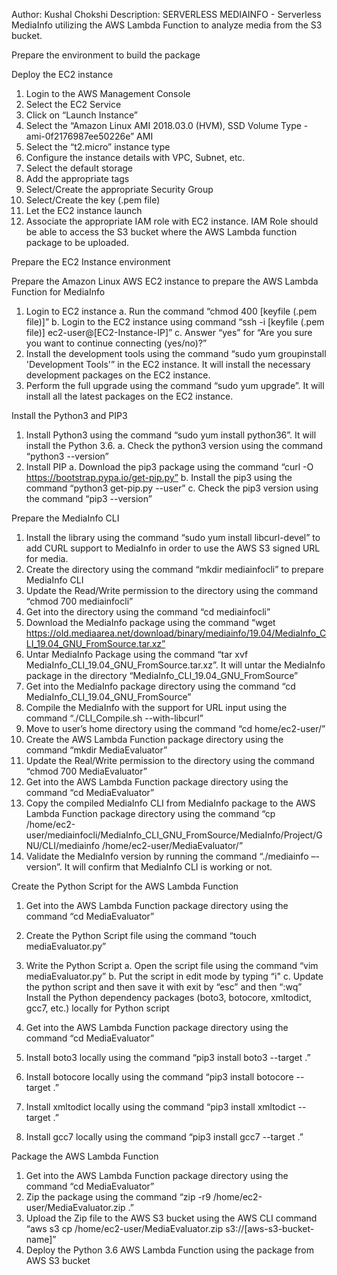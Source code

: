 Author: Kushal Chokshi
Description: SERVERLESS MEDIAINFO - Serverless MediaInfo utilizing the AWS Lambda Function to analyze media from the S3 bucket.

Prepare the environment to build the package


Deploy the EC2 instance

1.	Login to the AWS Management Console
2.	Select the EC2 Service
3.	Click on “Launch Instance”
4.	Select the “Amazon Linux AMI 2018.03.0 (HVM), SSD Volume Type - ami-0f2176987ee50226e” AMI
5.	Select the “t2.micro” instance type
6.	Configure the instance details with VPC, Subnet, etc.
7.	Select the default storage
8.	Add the appropriate tags
9.	Select/Create the appropriate Security Group
10.	Select/Create the key (.pem file)
11.	Let the EC2 instance launch
12.	Associate the appropriate IAM role with EC2 instance. IAM Role should be able to access the S3 bucket where the AWS Lambda function package to be uploaded.

Prepare the EC2 Instance environment 

Prepare the Amazon Linux AWS EC2 instance to prepare the AWS Lambda Function for MediaInfo

1.	Login to EC2 instance
    a.	Run the command “chmod 400 [keyfile (.pem file)]”
    b.	Login to the EC2 instance using command “ssh -i [keyfile (.pem file)] ec2-user@[EC2-Instance-IP]”
    c.	Answer “yes” for “Are you sure you want to continue connecting (yes/no)?”
2.	Install the development tools using the command “sudo yum groupinstall 'Development Tools'” in the EC2 instance. It will install the necessary development packages on the EC2 instance.
3.	Perform the full upgrade using the command “sudo yum upgrade”. It will install all the latest packages on the EC2 instance.

Install the Python3 and PIP3

1.	Install Python3 using the command “sudo yum install python36”. It will install the Python 3.6.
    a.	Check the python3 version using the command “python3 --version”
2.	Install PIP
    a.	Download the pip3 package using the command “curl -O https://bootstrap.pypa.io/get-pip.py”
    b.	Install the pip3 using the command “python3 get-pip.py --user”
    c.	Check the pip3 version using the command “pip3 --version”

Prepare the MediaInfo CLI

1.	Install the library using the command “sudo yum install libcurl-devel” to add CURL support to MediaInfo in order to use the AWS S3 signed URL for media.
2.	Create the directory using the command “mkdir mediainfocli” to prepare MediaInfo CLI
3.	Update the Read/Write permission to the directory using the command “chmod 700 mediainfocli”
4.	Get into the directory using the command “cd mediainfocli”
5.	Download the MediaInfo package using the command “wget https://old.mediaarea.net/download/binary/mediainfo/19.04/MediaInfo_CLI_19.04_GNU_FromSource.tar.xz”
6.	Untar MediaInfo Package using the command “tar xvf MediaInfo_CLI_19.04_GNU_FromSource.tar.xz”. It will untar the MediaInfo package in the directory “MediaInfo_CLI_19.04_GNU_FromSource”
7.	Get into the MediaInfo package directory using the command “cd MediaInfo_CLI_19.04_GNU_FromSource”
8.	Compile the MediaInfo with the support for URL input using the command “./CLI_Compile.sh --with-libcurl”
9.	Move to user’s home directory using the command “cd home/ec2-user/”
10.	Create the AWS Lambda Function package directory using the command “mkdir MediaEvaluator”
11.	Update the Real/Write permission to the directory using the command “chmod 700 MediaEvaluator”
12.	Get into the AWS Lambda Function package directory using the command “cd MediaEvaluator”
13.	Copy the compiled MediaInfo CLI from MediaInfo package to the AWS Lambda Function package directory using the command “cp /home/ec2-user/mediainfocli/MediaInfo_CLI_GNU_FromSource/MediaInfo/Project/GNU/CLI/mediainfo /home/ec2-user/MediaEvaluator/”
14.	Validate the MediaInfo version by running the command “./mediainfo –-version”. It will confirm that MediaInfo CLI is working or not.

Create the Python Script for the AWS Lambda Function

1.	Get into the AWS Lambda Function package directory using the command “cd MediaEvaluator”
2.	Create the Python Script file using the command “touch mediaEvaluator.py”
3.	Write the Python Script
    a.	Open the script file using the command “vim mediaEvaluator.py”
    b.	Put the script in edit mode by typing “i"
    c.	Update the python script and then save it with exit by “esc” and then “:wq”
 
Install the Python dependency packages (boto3, botocore, xmltodict, gcc7, etc.) locally for Python script

1.	 Get into the AWS Lambda Function package directory using the command “cd MediaEvaluator”
2.	Install boto3 locally using the command “pip3 install boto3 --target .”
3.	Install botocore locally using the command “pip3 install botocore --target .”
4.	Install xmltodict locally using the command “pip3 install xmltodict --target .”
5.	Install gcc7 locally using the command “pip3 install gcc7 --target .”

Package the AWS Lambda Function

1.	Get into the AWS Lambda Function package directory using the command “cd MediaEvaluator”
2.	Zip the package using the command “zip -r9 /home/ec2-user/MediaEvaluator.zip .”
3.	Upload the Zip file to the AWS S3 bucket using the AWS CLI command “aws s3 cp /home/ec2-user/MediaEvaluator.zip s3://[aws-s3-bucket-name]”
4.	Deploy the Python 3.6 AWS Lambda Function using the package from AWS S3 bucket
